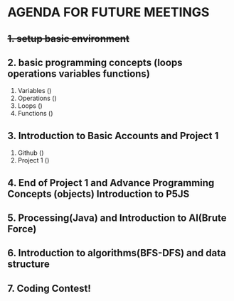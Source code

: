 # AGENDA FOR FUTURE MEETINGS

## ~~1. setup basic environment~~

## 2. basic programming concepts (loops operations variables functions)
1. Variables ()
2. Operations ()
3. Loops ()
4. Functions ()

## 3. Introduction to Basic Accounts and Project 1
1. Github ()
2. Project 1 ()


## 4. End of Project 1 and Advance Programming Concepts (objects) Introduction to P5JS

## 5. Processing(Java) and Introduction to AI(Brute Force)

## 6. Introduction to algorithms(BFS-DFS) and data structure

## 7. Coding Contest!
